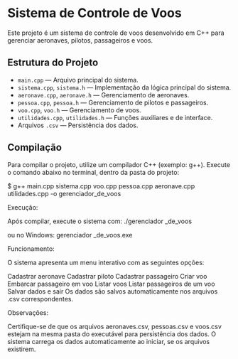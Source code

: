# Sistema de Controle de Voos

Este projeto é um sistema de controle de voos desenvolvido em C++ para gerenciar aeronaves, pilotos, passageiros e voos.

## Estrutura do Projeto

- `main.cpp` — Arquivo principal do sistema.
- `sistema.cpp`, `sistema.h` — Implementação da lógica principal do sistema.
- `aeronave.cpp`, `aeronave.h` — Gerenciamento de aeronaves.
- `pessoa.cpp`, `pessoa.h` — Gerenciamento de pilotos e passageiros.
- `voo.cpp`, `voo.h` — Gerenciamento de voos.
- `utilidades.cpp`, `utilidades.h` — Funções auxiliares e de interface.
- Arquivos `.csv` — Persistência dos dados.

## Compilação

Para compilar o projeto, utilize um compilador C++ (exemplo: g++). Execute o comando abaixo no terminal, dentro da pasta do projeto:

$ g++ main.cpp sistema.cpp voo.cpp pessoa.cpp aeronave.cpp utilidades.cpp -o gerenciador_de_voos

Execução:

Após compilar, execute o sistema com: ./gerenciador _de_voos

ou no Windows: gerenciador _de_voos.exe

Funcionamento:

O sistema apresenta um menu interativo com as seguintes opções:

Cadastrar aeronave
Cadastrar piloto
Cadastrar passageiro
Criar voo
Embarcar passageiro em voo
Listar voos
Listar passageiros de um voo
Salvar dados e sair
Os dados são salvos automaticamente nos arquivos .csv correspondentes.

Observações:

Certifique-se de que os arquivos aeronaves.csv, pessoas.csv e voos.csv estejam na mesma pasta do executável para persistência dos dados.
O sistema carrega os dados automaticamente ao iniciar, se os arquivos existirem.

